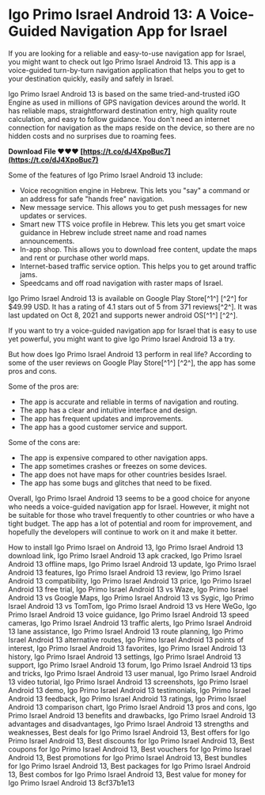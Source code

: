 
 
# Igo Primo Israel Android 13: A Voice-Guided Navigation App for Israel
 
If you are looking for a reliable and easy-to-use navigation app for Israel, you might want to check out Igo Primo Israel Android 13. This app is a voice-guided turn-by-turn navigation application that helps you to get to your destination quickly, easily and safely in Israel.
 
Igo Primo Israel Android 13 is based on the same tried-and-trusted iGO Engine as used in millions of GPS navigation devices around the world. It has reliable maps, straightforward destination entry, high quality route calculation, and easy to follow guidance. You don't need an internet connection for navigation as the maps reside on the device, so there are no hidden costs and no surprises due to roaming fees.
 
**Download File ❤❤❤ [https://t.co/dJ4XpoBuc7](https://t.co/dJ4XpoBuc7)**


 
Some of the features of Igo Primo Israel Android 13 include:
 
- Voice recognition engine in Hebrew. This lets you "say" a command or an address for safe "hands free" navigation.
- New message service. This allows you to get push messages for new updates or services.
- Smart new TTS voice profile in Hebrew. This lets you get smart voice guidance in Hebrew include street name and road names announcements.
- In-app shop. This allows you to download free content, update the maps and rent or purchase other world maps.
- Internet-based traffic service option. This helps you to get around traffic jams.
- Speedcams and off road navigation with raster maps of Israel.

Igo Primo Israel Android 13 is available on Google Play Store[^1^] [^2^] for $49.99 USD. It has a rating of 4.1 stars out of 5 from 371 reviews[^2^]. It was last updated on Oct 8, 2021 and supports newer android OS[^1^] [^2^].
 
If you want to try a voice-guided navigation app for Israel that is easy to use yet powerful, you might want to give Igo Primo Israel Android 13 a try.
  
But how does Igo Primo Israel Android 13 perform in real life? According to some of the user reviews on Google Play Store[^1^] [^2^], the app has some pros and cons.
 
Some of the pros are:

- The app is accurate and reliable in terms of navigation and routing.
- The app has a clear and intuitive interface and design.
- The app has frequent updates and improvements.
- The app has a good customer service and support.

Some of the cons are:

- The app is expensive compared to other navigation apps.
- The app sometimes crashes or freezes on some devices.
- The app does not have maps for other countries besides Israel.
- The app has some bugs and glitches that need to be fixed.

Overall, Igo Primo Israel Android 13 seems to be a good choice for anyone who needs a voice-guided navigation app for Israel. However, it might not be suitable for those who travel frequently to other countries or who have a tight budget. The app has a lot of potential and room for improvement, and hopefully the developers will continue to work on it and make it better.
 
How to install Igo Primo Israel on Android 13,  Igo Primo Israel Android 13 download link,  Igo Primo Israel Android 13 apk cracked,  Igo Primo Israel Android 13 offline maps,  Igo Primo Israel Android 13 update,  Igo Primo Israel Android 13 features,  Igo Primo Israel Android 13 review,  Igo Primo Israel Android 13 compatibility,  Igo Primo Israel Android 13 price,  Igo Primo Israel Android 13 free trial,  Igo Primo Israel Android 13 vs Waze,  Igo Primo Israel Android 13 vs Google Maps,  Igo Primo Israel Android 13 vs Sygic,  Igo Primo Israel Android 13 vs TomTom,  Igo Primo Israel Android 13 vs Here WeGo,  Igo Primo Israel Android 13 voice guidance,  Igo Primo Israel Android 13 speed cameras,  Igo Primo Israel Android 13 traffic alerts,  Igo Primo Israel Android 13 lane assistance,  Igo Primo Israel Android 13 route planning,  Igo Primo Israel Android 13 alternative routes,  Igo Primo Israel Android 13 points of interest,  Igo Primo Israel Android 13 favorites,  Igo Primo Israel Android 13 history,  Igo Primo Israel Android 13 settings,  Igo Primo Israel Android 13 support,  Igo Primo Israel Android 13 forum,  Igo Primo Israel Android 13 tips and tricks,  Igo Primo Israel Android 13 user manual,  Igo Primo Israel Android 13 video tutorial,  Igo Primo Israel Android 13 screenshots,  Igo Primo Israel Android 13 demo,  Igo Primo Israel Android 13 testimonials,  Igo Primo Israel Android 13 feedback,  Igo Primo Israel Android 13 ratings,  Igo Primo Israel Android 13 comparison chart,  Igo Primo Israel Android 13 pros and cons,  Igo Primo Israel Android 13 benefits and drawbacks,  Igo Primo Israel Android 13 advantages and disadvantages,  Igo Primo Israel Android 13 strengths and weaknesses,  Best deals for Igo Primo Israel Android 13,  Best offers for Igo Primo Israel Android 13,  Best discounts for Igo Primo Israel Android 13,  Best coupons for Igo Primo Israel Android 13,  Best vouchers for Igo Primo Israel Android 13,  Best promotions for Igo Primo Israel Android 13,  Best bundles for Igo Primo Israel Android 13,  Best packages for Igo Primo Israel Android 13,  Best combos for Igo Primo Israel Android 13,  Best value for money for Igo Primo Israel Android 13
 8cf37b1e13
 
